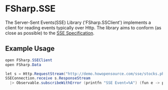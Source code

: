 # FSharp.SSE
The Server-Sent Events(SSE) Library ('FSharp.SSClient') implements a client for reading events typically over Http. The library aims to conform (as close as possible) to the [SSE Specification](https://www.w3.org/TR/eventsource/).
## Example Usage
```csharp
open FSharp.SSEClient
open FSharp.Data

let s = Http.RequestStream("http://demo.howopensource.com/sse/stocks.php")
SSEConnection.receive s.ResponseStream 
  |> Observable.subscribeWithError (printfn "SSE Event=%A") (fun e -> printfn "Error=%s" (e.Message))
```
 
